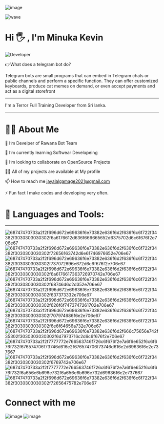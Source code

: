 ![image](https://user-images.githubusercontent.com/91322472/157907760-d1a4e439-8d51-46ae-85a6-336c3e33f90c.png)

![wave](https://user-images.githubusercontent.com/91322472/157908219-713179dd-be1d-43ae-ae91-295b8b045255.gif)

# Hi 🖐  , I'm Minuka Kevin

![Developer](https://user-images.githubusercontent.com/91322472/157911695-51c49b29-69ce-4de7-ae69-6a499e68509d.gif)

👉What does a telegram bot do?

Telegram bots are small programs that can embed in Telegram chats or public channels and perform a specific function. They can offer customized keyboards, produce cat memes on demand, or even accept payments and act as a digital storefront

_____________________________________________________________________________________________________________________________

I'm a Terror Full Training Developer from Sri lanka.

_____________________________________________________________________________________________________________________________

# 🙋‍♂️ About Me

🔭 I’m Develper of Rawana Bot Team

🌱 I’m currently learning Softwear Developeing

👯 I’m looking to collaborate on OpenSource Projects

👨‍💻 All of my projects are available at My profile

📫 How to reach me jayalalgamage2021@gmail.com

⚡ Fun fact I make codes and developing very often.

# 🚀 Languages and Tools:

___________________________________________________________________________________________________________________________

![68747470733a2f2f696d672e69636f6e73382e636f6d2f636f6c6f722f34382f3030303030302f6a6176612d636f666665652d6375702d6c6f676f2e706e67](https://user-images.githubusercontent.com/91322472/157909421-ceeea2bf-d4be-408a-8b36-78b6d1fca8ff.png)
![68747470733a2f2f696d672e69636f6e73382e636f6d2f636f6c6f722f34382f3030303030302f72656163742d6e61746976652e706e67](https://user-images.githubusercontent.com/91322472/157909494-f6a7e937-1d90-4551-9dd4-446487497db3.png)
![68747470733a2f2f696d672e69636f6e73382e636f6d2f636f6c6f722f34382f3030303030302f737072696e672d6c6f676f2e706e67](https://user-images.githubusercontent.com/91322472/157909505-e6d3824f-9643-44f0-ad5c-66f5cfaa90d3.png)
![68747470733a2f2f696d672e69636f6e73382e636f6d2f636f6c6f722f34382f3030303030302f6a6176617363726970742e706e67](https://user-images.githubusercontent.com/91322472/157909560-57cae9e9-b1c5-4213-82b1-82aa46987d9b.png)
![68747470733a2f2f696d672e69636f6e73382e636f6d2f636f6c6f722f34382f3030303030302f68746d6c2d352e706e67](https://user-images.githubusercontent.com/91322472/157909573-8689f68c-45a6-4873-b591-ec8147263839.png)
![68747470733a2f2f696d672e69636f6e73382e636f6d2f636f6c6f722f34382f3030303030302f637373332e706e67](https://user-images.githubusercontent.com/91322472/157909586-7585aa88-4483-4867-b3c4-ca1c0a8bb7fa.png)
![68747470733a2f2f696d672e69636f6e73382e636f6d2f636f6c6f722f34382f3030303030302f626f6f7473747261702e706e67](https://user-images.githubusercontent.com/91322472/157909597-3c9bf7d4-9160-4735-8a15-8446128788b9.png)
![68747470733a2f2f696d672e69636f6e73382e636f6d2f636f6c6f722f34382f3030303030302f707974686f6e2e706e67](https://user-images.githubusercontent.com/91322472/157909602-7cd87a7c-b625-473c-bdc5-8327f6af7508.png)
![68747470733a2f2f696d672e69636f6e73382e636f6d2f636f6c6f722f34382f3030303030302f6e6f64656a732e706e67](https://user-images.githubusercontent.com/91322472/157909621-e8e4a8a5-f50b-4bd2-9f11-b9bfdc7e40b5.png)
![68747470733a2f2f696d672e69636f6e73382e636f6d2f666c75656e742f35302f3030303030302f6d7973716c2d6c6f676f2e706e67](https://user-images.githubusercontent.com/91322472/157909631-c2e03954-188e-4b84-b56c-07f7bc1a9c58.png)
![68747470733a2f2f7777772e766563746f726c6f676f2e7a6f6e652f6c6f676f732f676574706f73746d616e2f676574706f73746d616e2d69636f6e2e737667](https://user-images.githubusercontent.com/91322472/157909717-f3322f3d-0218-4a47-8011-ead71cfb2c61.svg)
![68747470733a2f2f696d672e69636f6e73382e636f6d2f636f6c6f722f34382f3030303030302f6769742e706e67](https://user-images.githubusercontent.com/91322472/157909724-f7e2920b-4c2b-4803-8980-d8ba0f51cb9a.png)
![68747470733a2f2f7777772e766563746f726c6f676f2e7a6f6e652f6c6f676f732f6a656e6b696e732f6a656e6b696e732d69636f6e2e737667](https://user-images.githubusercontent.com/91322472/157909744-d73210c0-1e85-4817-a811-d8161bef78e1.svg)
![68747470733a2f2f696d672e69636f6e73382e636f6d2f636f6c6f722f34382f3030303030302f72656475782e706e67](https://user-images.githubusercontent.com/91322472/157909755-dd1d2e3c-8973-42ed-af69-5e56ebb686e4.png)




# Connect with me

![image](https://user-images.githubusercontent.com/91322472/157911218-ae5bc8ba-5539-4d95-b8e1-a03230d2328f.png)
![image](https://user-images.githubusercontent.com/91322472/157911322-0b659a52-7fd8-41ab-938f-9c5546afd41c.png)







